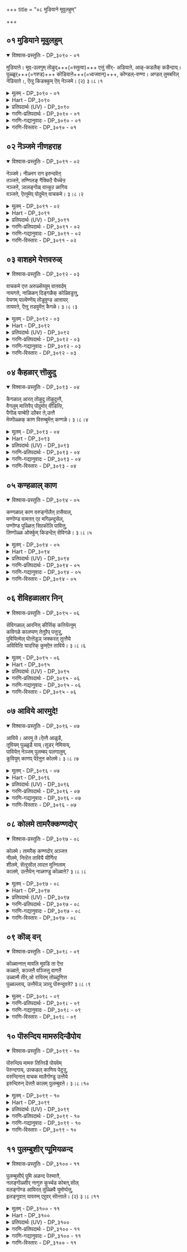 +++
title = "०८ मुडियाने मूवुलहुम्"

+++


## ०१ मुडियाने मूवुलहुम्

<details open><summary>विश्वास-प्रस्तुतिः - DP_३०९० - ०१</summary>

मुडियाऩे। मूव्-उलगुम् तॊऴुद्+++(=स्तुत्वा)+++ एत्तुं सीर्-
अडियाऩे, आऴ्-कडलैक् कडैन्दाय्। पुळ्ळूर्+++(=गरुड)+++
कॊडियाऩे+++(=ध्वजवान्)+++, कॊण्डल्-वण्णा। अण्डत् तुमबरिल्
नॆडियाऩे।, ऎऩ्ऱु किडक्कुम् ऎऩ् नॆञ्जमे। (२) ३।८।१
</details>

<details><summary>मूलम् - DP_३०९० - ०१</summary>

मुडियाऩे। मूवुलगुम् तॊऴुदेत् तुंसीर्  
अडियाऩे, आऴ्गडलैक् कडैन्दाय्। पुळ्ळूर्  
कॊडियाऩे, कॊण्डल्वण् णा।अण्डत् तुमबरिल्  
नॆडियाऩे।, ऎऩ्ऱु किडक्कुमॆऩ् नॆञ्जमे। (२) ३।८।१
</details>

<details><summary>Hart - DP_३०९०</summary>

My heart always praises you saying,  
“All the three worlds worship you who wear a crown:  
and praise the fame of your feet that measured the world:  
You churned the deep milky ocean  
and ride an eagle carrying an eagle banner:  
You, colored like a cloud,  
are the tallest among all the gods in heaven:”
</details>

<details><summary>प्रतिपदार्थः (UV) - DP_३०९०</summary>

**मुडियाऩे!** = मुडियैयुडैयवऩे!; **मूवुलगुम्** = मूवुलगत्तवर्गळुम्; **तॊऴुदु एत्तुम्** = वणङ्गित् तुदिक्कुम्बडि; **सीर् अडियाऩे!** = सिऱप्पुळ्ळ तिरुवडिगळै उडैयवऩे!; **आऴ्गडलै** = आऴमाऩ कडलै; **कडैन्दाय्!** = कडैन्दवऩे!; **पुळ् ऊर्** = करुडऩै वागऩमागवुम्; **कॊडियाऩे!** = कॊडियागवुम् उडैयवऩे!; **कॊण्डल्** = मेगम् पोऩ्ऱ; **वण्णा!** = वडिवुडैयवऩे!; **अण्डत्तु** = परमबदत्तिलुळ्ळ; **उम्बरिल्** = नित्यसूरिगळुक्कु; **नॆडियाऩे!** = पॆरियोऩे!; **ऎऩ्ऱु ऎऩ् नॆञ्जमे** = ऎऩ्ऱु ऎऩ् मऩमाऩदु; **किडक्कुम्** = उऩ्ऩैये वणङ्गुगिऱदु
</details>

<details><summary>गरणि-प्रतिपदार्थः - DP_३०९० - ०१</summary>

मुडियाने = उन्नतवाद किरीटवुळ्ळवने, मू उलहुम् = मूरुलोकगळू, तॊऴुदु एत्तुम् = स्तुतिसि, नमस्करिसुव, शीर् = पवित्रवाद, अडियाने \+ तिरुवडिगळुळ्ळवने, आऴ् कडल् = आळवाद कडलन्नु, कडैन्दाय् = कडॆदवने, पुळ् पुळ् लूर् = गरुडपक्षियन्नु वाहनवागियू, कॊडियाने = ध्वज\(लाञ्छन\)वागियू उळ्ळवने, कॊण्डल् वण्णा = कालमेघद बण्णवुळ्ळवने, अण्डत्तु = ब्रह्माण्डद, उम्बरिन् = देवतॆगळ, नॆडियाने = ऒडॆयने, ऎन्ऱु = ऎन्दु, किडक्कुम् = अनुसन्धिसुत्तिरुवुदु, ऎन् नॆञ्जमे = नन्न मनस्से.
</details>

<details><summary>गरणि-गद्यानुवादः - DP_३०९० - ०१</summary>

उन्नतवाद किरीटवुळ्ळवने, मूरुलोकगळू ऎरगि स्तुतिसुव पवित्रवाद तिरुवडिगळुळ्ळवने, आळवाद कडलन्नु कडॆदवने, गरुडनन्नु वाहनवागियू ध्वजद लाञ्छनवागियू उळ्ळवने, कालमेघद बण्णदवने, ब्रह्माण्डद देवतॆगळिगॆल्ल ऒडॆयने ऎन्दु नन्न मनस्सु \(सदा\) अनुसन्धिसुत्तिरुवुदु. 
</details>

<details><summary>गरणि-विस्तारः - DP_३०९० - ०१</summary>

ई पाशुरदल्लि आळ्वाररु तम्म मनस्सु भगवन्तनन्नु यावयाव बगॆयल्लि चित्रिसिकॊळ्ळुत्तदॆ ऎन्दु हेळिकॊळ्ळुत्तारॆ. 

“मुडियाने” – तानु सृष्टिसिद सकललोकगळिगू, सकलजीव कोटिगळिगू ताने ऒडॆयनागि, रक्षकनागिरुववनु ऎन्दु तोरिसलु मत्तु तनगॆ सरिसाटिये इल्लवॆम्बुदन्नु सूचिसलु भगवन्तनिगॆ अत्यन्त उन्नतवाद किरीटविदॆयन्तॆ. 

“मूवुलहुम् तॊऴुदेत्तुम्शीर् अडियने” – भगवन्तनु त्रिविक्रमनागि अवतरिसिदाग, अवन तिरुवडिगळु ऎल्ला लोकगळन्नू आवरिसिकॊण्डितष्टॆ. अत्यपरूपवाद आ तिरुवडियन्नु ऎल्लरू पूजिसि, अदक्कॆ ऎरगि भक्ति सूचिसिदरु ऎम्बुदर सूचनॆ इल्लिदॆ. 

“आळ् कडल् कडैन्दाय्” – तानु ऎल्लिगॆ ऎष्टुबेग होगबेकॆन्दु बयसिदरॆ, अल्लिगॆ अष्टे बेग करॆदॊय्यबल्ल सामर्थ्य गरुडनदु. भक्तिसेवॆगळिगॆ आकरनागिरुव अवन हिरिमॆयन्नु जगत्तिगॆ तोरिसलु अवनन्नु तन्न वाहनवागियू, तन्न ध्वजद लाञ्छनवागियू भगवन्तनु स्वीकरिसिद्दानॆ. 

“कॊण्डल् वण्णा” – कार्मुगिलन्तॆ अत्याकर्षकवाद मत्तु औदार्यदिन्द तुम्बितुळुकुवनाद्दरिन्द भगवन्तनन्नु हागॆये सम्बोधिसलागिदॆ. श्रीकृष्णावतारदल्लि गोपियरिगॆ कार्मुगिलु कण्णिगॆ बिद्दकूडले, आवरु अदन्नु श्रीकृष्णनॆन्दे भ्रमिसि परवशवागुत्तिद्दरन्तॆ. 

“अण्डत्तुम्बरिल् नॆडियाने” – ब्रह्माण्डदल्लिरुव ऎल्ला देवतॆगळिगू ऒडॆयनु भगवन्त. \(परमपददल्लिरुव नित्यसूरिगळ ऒडॆयने भगवन्त ऎन्दू इदक्कॆ अर्थमाडुत्तानॆ\). 

आळ्वाररु हेळुत्तारॆ- नन्न मनस्सु भगवन्तनन्नु सर्वेश्वरा, मूरुलोकगळु ऎरगि स्तुतिसुव पवित्र तिरुवडिगळुळ्ळवने, पाल्गडलन्नु कडॆदवने, गरुडवाहनने, गरुड ध्वजने, कार्मुगिलबण्णदवने, ऎन्दु ऎडॆबिडदन्तॆ चिन्तिसुत्तिरुत्तदॆ.
</details>

## ०२ नॆञ्जमे नीणहराह

<details open><summary>विश्वास-प्रस्तुतिः - DP_३०९१ - ०२</summary>

नॆञ्जमे। नीळ्नग राग इरुन्दवॆऩ्  
तञ्जऩे, तण्णिलङ् गैक्किऱै यैच्चॆऱ्ऱ  
नञ्जऩे, ञालङ्गॊळ् वाऩ्कुऱ ळागिय  
वञ्जऩे, ऎऩ्ऩुमॆप् पोदुमॆऩ् वाचकमे। ३।८।२
</details>

<details><summary>मूलम् - DP_३०९१ - ०२</summary>

नॆञ्जमे। नीळ्नग राग इरुन्दवॆऩ्  
तञ्जऩे, तण्णिलङ् गैक्किऱै यैच्चॆऱ्ऱ  
नञ्जऩे, ञालङ्गॊळ् वाऩ्कुऱ ळागिय  
वञ्जऩे, ऎऩ्ऩुमॆप् पोदुमॆऩ् वाचकमे। ३।८।२
</details>

<details><summary>Hart - DP_३०९१</summary>

My mouth always praises you, saying,  
“You, the poison that burned cool Lanka,  
the dwarf who cheated Mahābali  
and took the earth from him,  
are my refuge and you stay in my heart:”
</details>

<details><summary>प्रतिपदार्थः (UV) - DP_३०९१</summary>

**ऎऩ् वाचकमे** = ऎऩदु वाक्काऩदु; **नॆञ्जमे** = नॆञ्जैये ऎऩ् इदयत्तैये; **नीळ् नगर् आग** = पॆरिय नगरमाग; **इरुन्द ऎऩ्** = कॊण्डु अदऩुळ् इरुन्दु ऎऩक्कु; **तञ्जऩे!** = अडैक्कलम् तरुम् पॆरुमाऩे!; **इलङ्गैक्कु** = इलङ्गैक्कु अरसऩाऩ; **तण् इऱैयै** = मदियऱ्ऱ रावणऩै; **सॆऱ्ऱ** = अऴिक्क; **नञ्जऩे!** = नञ्जाऩवऩे!; **ञालम्** = मगाबलियिडमिरुन्दु पूमियै; **कॊळ्वाऩ्** = पॆऱ्ऱुक्कॊळ्ळुम् पॊरुट्टु; **कुऱळ् आगिय** = वामऩऩाय् वन्द; **वञ्जऩे!** = वञ्जगऩे!; **ऎप्पोदुम्** = ऎऩ्ऱु ऎप्पोदुम्; **ऎऩ्ऩुम्** = ऎऩ् मऩम् सॊल्लुगिऱदु
</details>

<details><summary>गरणि-प्रतिपदार्थः - DP_३०९१ - ०२</summary>

नॆञ्जमे = मनस्सन्ने, नीळ् नहर् आह = विशालवाद नगरवन्नागि, इरुन्द = माडिकॊण्डिरुव, ऎन् = नन्न, तञ्जने = गॆळॆयने, तण् इलङ्गैक्कु = तम्पाद लङ्कॆगॆ, इऱैयै = राजनन्नु, शॆट्र = कॊन्द \(नाशपडिसिद\), नञ्जने = विषसमानने, ञालम् = नॆलवन्नु, कॊळ् वान् = पडॆयुवुदक्कागि, कुऱळ् आहिय = वामनवटुवाद, वञ्जने = वञ्चकने, ऎन्नुम् = ऎन्नुत्तदॆ, ऎपोदुम् = यावागलू, ऎन् वाशहमे = नन्न नालगॆये \(नन्न मातुगळे\). 
</details>

<details><summary>गरणि-गद्यानुवादः - DP_३०९१ - ०२</summary>

मनस्सन्ने विशालवाद नगरवन्नागि माडिकॊण्डिरुव नन्न स्नेहितने, \(जॊतॆगारने\) तम्पाद लङ्कॆय राजनन्नु नाशपडिसिद विषद समानने, नॆलवन्नु पडॆदुकॊळ्ळुवुदक्कागि वामनवटुवाद वञ्चकने, ऎन्नुत्तदॆ यावागलू नन्न बायिन्द हॊरबीळुव मातुगळु. 
</details>

<details><summary>गरणि-विस्तारः - DP_३०९१ - ०२</summary>

मनस्सन्ने विशालवाद नगरवन्नागि माडिकॊण्डिरुव नन्न स्नेहितने, \(जॊतॆगारने\), तम्पाद लङ्कॆय राजनन्नु नाशपडिसिद विषद समानने, नॆलवन्नु पडॆदुकॊळ्ळुवुदक्कागि वामन वटुवाद वञ्चकने, ऎन्नुत्तदॆ यावागलू नन्न बायिन्द हॊरबीळुव मातुगळु.

तम्म मनस्सु भगवन्तनन्नु सदा चिन्तिसुत्तिरुवन्तॆ अनुग्रहिसि अदक्कॆ तम्म औदार्यवन्नु तोरिसिद्दारॆन्दु आळ्वाररु इदर हिन्दिन पाशुरदल्लि हेळिदरष्टॆ. ईग, अदे बगॆय औदार्यवन्नु तम्म नालगॆगू तोरिसबेकॆन्दु बेडुत्तारॆ.

आळ्वाररु हेळुत्तारॆ- भगवन्त, नीनु नन्न मनस्सन्ने निन्न विशालवाद परमपदवन्नागि माडिकॊण्डु, अल्लिये, नन्न आत्मनिगॆ अत्यन्त समीपवर्तियागि, निकटवर्तियागि, गॆळॆयनागि इरुवुदु निन्न औदार्यवन्नु सूचिसुत्तदॆ. दुष्टनाद लङ्काधिपतियाद रावणासुरनन्नु नाशपडिसुव विषप्रायनादॆ. यारन्नु याव बगॆयल्लि निग्रहिसबेको, अनुग्रहिसबेको अदु निनगॆ गॊत्तिदॆ. बलिचक्रवर्तियिन्द मूरडि नॆलवन्नु बेडलु नीनु वामन वटुवागि अवन बळिगॆ बन्दु, अदन्नु पडॆद कूडले, त्रिविक्रमनागि बॆळॆदु, अवनन्नु वञ्चिसिदॆयष्टॆ. निन्न ई बगॆय विस्मयकरवाद, अद्भुतवाद, रोमाञ्चकवाद प्रसङ्गगळन्नु नन्न नालगॆ ऎडॆबिडदन्तॆ हेळि आनन्दिसुवन्तॆ औदार्यदिन्द अनुग्रहिसु.
</details>

## ०३ वाशहमे येत्तवरुळ्

<details open><summary>विश्वास-प्रस्तुतिः - DP_३०९२ - ०३</summary>

वाचकमे एत्त अरुळ्सॆय्युम् वाऩवर्दम्  
नायगऩे, नाळिळन् दिङ्गळैक् कोळ्विडुत्तु,  
वेयगम् पाल्वॆण्णॆय् तॊडुवुण्ड आऩायर्  
तायवऩे, ऎऩ्ऱु तडवुमॆऩ् कैगळे। ३।८।३
</details>

<details><summary>मूलम् - DP_३०९२ - ०३</summary>

वाचकमे एत्त अरुळ्सॆय्युम् वाऩवर्दम्  
नायगऩे, नाळिळन् दिङ्गळैक् कोळ्विडुत्तु,  
वेयगम् पाल्वॆण्णॆय् तॊडुवुण्ड आऩायर्  
तायवऩे, ऎऩ्ऱु तडवुमॆऩ् कैगळे। ३।८।३
</details>

<details><summary>Hart - DP_३०९२</summary>

My arms want to embrace you,  
who removed the curse of the crescent moon,  
the lord of the gods in the sky praised by the sastras,  
the sweet child of a cowherd who stole butter from the huts of the cowherds:
</details>

<details><summary>प्रतिपदार्थः (UV) - DP_३०९२</summary>

**वाऩवर् तम्** = नित्यसूरिगळिऩ् तलैवऩाऩ उऩ्ऩै; **वाचकमे** = वाक्काल् मात्तिरमे तुदिक्कुम्बडियाग; **अरुळ् सॆय्युम्** = अरुळ् सॆय्गिऩ्ऱ; **नायगऩे!** = पॆरुमाऩे!; **नाळ् इळम् तिङ्गळै** = इळम् सन्दिरऩ् पोल्; **कोळ् विडुत्तु** = पुऩ्ऩगै सॆय्दु; **वेय् अगम्** = मूङ्गिलाल् सॆय्द वीडुगळिल्; **पाल् वॆण्णॆय्** = पाल् वॆण्णॆय्; **तॊडु उण्ड** = कळवु सॆय्दु उण्ड; **आऩ् आयर्** = आयर्गुल कण्णऩे!; **तायवऩे!** = तायैप् पोऩ्ऱवऩे!; **ऎऩ् कैगळे** = ऎऩ् कैगळ् उऩ्ऩै; **ऎऩ्ऱु तडवुम्** = तडविप् पिडिक्कुम्
</details>

<details><summary>गरणि-प्रतिपदार्थः - DP_३०९२ - ०३</summary>

वाशहमे = मातन्ने, एत्तुम् = स्तुतिसुवुदक्कागि, अरुळ् शॆय्युम् = कृपॆदोरुव, वानवर् तम् = देवतॆगळ, नायहने = ऒडॆयने, नाळ् = हॊसदाद, इळ तिङ्गळ = बालचंरन, कोळ् विडुत्तु = सङ्कटवन्नु बिडिसि, वेय् दहम् = बिदिरिन मनॆगळ, पाल् वॆण्णॆय् = हालुबॆण्नॆयन्नु, तॊडु = कपटदिन्द, उण्ड = उण्डन्थ, आन् = गण्डसे\(बालकरे\), आयर् तायहने = गोवळर रक्षकने, ऎन्ऱु= ऎन्दु, तडवुम् = सवरुवुदु, ऎन् कैहळे = नन्न कैगळे.
</details>

<details><summary>गरणि-गद्यानुवादः - DP_३०९२ - ०३</summary>

मातन्नॆ बळसि स्तुतिसुवुदक्कागि कृपॆदोरुव देवतॆगळ ऒडॆयने, ऎळॆय चन्द्रन गोळन्नु बिडिसिदवने, बिदिरिन मनॆगळ हालुबॆण्णॆयन्नु कपटदिन्द उण्ड गण्डने \(बालकने\), गोवळर रक्षकने, ऎन्दु नन्नकैगळु सवरुत्तवॆ \(कट्टुत्तवॆ\). 
</details>

<details><summary>गरणि-विस्तारः - DP_३०९२ - ०३</summary>

हिन्दिन पाशुरदल्लि नालगॆ माडबेकाद कॆलसवन्नुहेळलायितु. इल्लि कैगळु माडुवुदेनु ऎम्बुदन्नु हेळलागुत्तदॆ. 

आळ्वाररु हेळुत्तारॆ- ऎडॆबिडदन्तॆ निन्नन्नु स्तुतिसुवुदे कॆलसवन्नागि माडिकॊण्डिरुव देवतॆगळ ऒडॆयने, चन्द्रनिगॆ तट्टिद क्षयरोगद शापवन्नु निवारिसिद करुणाळुवे, गोकुलदल्लि गॊल्लतियरु कूडिट्टिद्द हालु बॆण्णॆमॊसरुगळन्नु कपटदिन्द उण्डबालकने, देवेन्द्रन कडुकोपद फलवाद बिरुसुमळॆयिन्द इडिय गोवळरन्नू गोवुगळ मन्दॆगळन्नु रक्षिसिदवने, ऎन्दु प्रार्थिसुत्ता नन्न कैगळु आनन्ददिन्द सवरिकॊळ्ळुत्तिरलि.
</details>

## ०४ कैहळार् त्तॊऴुदु

<details open><summary>विश्वास-प्रस्तुतिः - DP_३०९३ - ०४</summary>

कैगळाल् आरत् तॊऴुदु तॊऴुदुऩ्ऩै,  
वैगलुम् मात्तिरैप् पोदुमोर् वीडिऩ्ऱि,  
पैगॊळ् पाम्बेऱि उऱैबर ऩे,उऩ्ऩै  
मॆय्गॊळ्ळक् काण विरुम्बुमॆऩ् कण्गळे। ३।८।४
</details>

<details><summary>मूलम् - DP_३०९३ - ०४</summary>

कैगळाल् आरत् तॊऴुदु तॊऴुदुऩ्ऩै,  
वैगलुम् मात्तिरैप् पोदुमोर् वीडिऩ्ऱि,  
पैगॊळ् पाम्बेऱि उऱैबर ऩे,उऩ्ऩै  
मॆय्गॊळ्ळक् काण विरुम्बुमॆऩ् कण्गळे। ३।८।४
</details>

<details><summary>Hart - DP_३०९३</summary>

My eyes want to see you truly,  
the highest one resting on the snake bed Adisesha  
as I worship and embrace you every day  
and every minute with my arms without leaving you:
</details>

<details><summary>प्रतिपदार्थः (UV) - DP_३०९३</summary>

**पै कॊळ्** = पडङ्गळैयुडैय; **पाम्बु एऱि** = आदिशेषऩ् मीदु एऱि; **उऱै परऩे!** = कण्वळरुबवऩे!; **कैगळाल् आर** = कैगळाल् पलगालम्; **तॊऴुदु तॊऴुदु** = तॊऴुदु तॊऴुदु; **वैगलुम्** = कालमुळ्ळ वरै; **मात्तिरैप् पोदुम्** = ओर् क्षणगालमुम्; **वीडु इऩ्ऱि** = इडैविडामल्; **काण विरुम्बुम्** = काण विरुम्बुगिऩ्ऱऩ; **ऎऩ् कण्गळे** = ऎऩ् कण्गळुम्; **मॆय् कॊळ्ळ** = मॆय्प् पॊरुळाऩ उऩ्ऩै; **उऩ्ऩै** = ऎप्पॊऴुदुम् काण विरुम्बुगिऩ्ऱऩ
</details>

<details><summary>गरणि-प्रतिपदार्थः - DP_३०९३ - ०४</summary>

कैहळ् = कैगळिन्द, आर् = परिपूर्णवागि, तॊऴुदु, तॊऴुदु, उन्नै= निन्नन्नु, नमस्करिसि, नमस्करिसि, वैहलुम् = अनुदिनवू, मात्तिरै पॊऴुदुम् = क्षणकालवू, ओर् वीडु इन्ऱि= ऒन्दु स्वल्पवू बिडदन्तॆ, पैकॊळ् = हॆडॆयन्नुळ्ळ, पाम्बु = हावन्नु, एऱि = हत्ति, उऱैयाने निद्रिसुववने, उन्नै = निन्नन्नु, मैय् कॊळ्ळ = सत्यवागि, \(नीनु इरुवन्तॆये निन्न स्वस्वरूपदल्लि\), काण = नोडबेकॆन्दु, विरुम्बुम्= आशिसुत्तवॆ, ऎन् कण् कळे = नन्न कण्णुगळे. 
</details>

<details><summary>गरणि-गद्यानुवादः - DP_३०९३ - ०४</summary>

हॆडॆयन्नुळ्ळ हावन्नेरि निद्रिसुववने, निन्नन्नु अनुदिनवू ऒन्दु क्षणकालवन्नू बिडदन्तॆ कैगळिन्द परिपूर्णवागि नमस्करिसि, नमस्करिसि, निन्नन्नु निन्न निजस्वरूपदल्लिये नोडबेकॆन्दु नन्न कण्णुगळु आशिसुत्तवॆ.
</details>

<details><summary>गरणि-विस्तारः - DP_३०९३ - ०४</summary>

आळ्वाररु हेळुत्तारॆ- पाल्गडलल्लि अनन्तशयननागि पवडिसि योग निद्दॆयल्लिरुव सर्वेश्वरने, नन्न कैगळु तम्म कॆलसवन्नु तप्पदॆ नडॆसुत्तिवॆ. अवु अनुदिनवू ऒन्दु क्षणकालवन्नू व्यर्थगॊळिसदन्तॆ, निन्नन्नु नमस्करिसुत्तले इवॆ. आदरॆ, निन्न आ निजस्वरूपवन्नु नीनेनगॆ कृपॆमाडि तोरि, नन्न कण्णुगळिगॆ हब्बवन्नु माडबेकॆम्ब अवुगळ आशॆयन्नु पूर्णगॊळिसु.
</details>

## ०५ कण्हळाल् काण

<details open><summary>विश्वास-प्रस्तुतिः - DP_३०९४ - ०५</summary>

कण्गळाल् काण वरुङ्गॊलैऩ् ऱासैयाल्,  
मण्गॊण्ड वामऩऩ् एऱ मगिऴ्न्दुसॆल्,  
पण्गॊण्ड पुळ्ळिऩ् सिऱकॊलि पावित्तु,  
तिण्गॊळ्ळ ओर्क्कुम् किडन्दॆऩ् सॆविगळे। ३।८।५
</details>

<details><summary>मूलम् - DP_३०९४ - ०५</summary>

कण्गळाल् काण वरुङ्गॊलैऩ् ऱासैयाल्,  
मण्गॊण्ड वामऩऩ् एऱ मगिऴ्न्दुसॆल्,  
पण्गॊण्ड पुळ्ळिऩ् सिऱकॊलि पावित्तु,  
तिण्गॊळ्ळ ओर्क्कुम् किडन्दॆऩ् सॆविगळे। ३।८।५
</details>

<details><summary>Hart - DP_३०९४</summary>

My eyes want to see him as he was  
when he went as a dwarf to Mahābali to take over the earth  
riding on the eagle Garuda:  
My ears want to hear the noise of the wings  
of Garuḍa that sound like the singing of the Sama Veda:
</details>

<details><summary>प्रतिपदार्थः (UV) - DP_३०९४</summary>

**कण्गळाल् काण** = कण्गळाल् काणुम्बडि; **वरुङ्गॊल्!** = वरुवऩो; **ऎऩ्ऱु आसैयाल्** = ऎऩ्ऱु आसैयाल्; **मण्गॊण्ड** = पूमियै याचित्तुप् पॆऱ्ऱ; **वामऩऩ् एऱ** = वामऩऩ् विरुम्बियवर्क्कु मुगम् काट्ट; **मगिऴ्न्दु सॆल्** = अदऩाल् मगिऴ्न्दु सॆल्ल; **पुळ्ळिऩ्** = करुडऩिऩ्; **पण् कॊण्ड** = सामवेद स्वरत्तैयुडैय; **सिऱगु ऒलि** = सिऱगु ऒलियै; **पावित्तु** = निऩैत्तु; **ऎऩ् सॆविगळे** = ऎऩ् सॆविगळ्; **तिण् कॊळ्ळ** = परवसमाय्क् किडन्दु; **ओर्क्कुम् किडन्दु** = उऱुदियाग केट्क विरुम्बुगिऩ्ऱऩ
</details>

<details><summary>गरणि-प्रतिपदार्थः - DP_३०९४ - ०५</summary>

कण् हळाल् = कण्णुगळिन्द, काण = नोडलु, वरुम् कॊळ् = बरुवनल्लवे, ऎन्ऱु = आशैयाल् = आशॆयिन्द, मण् कॊण्ड = भूमियन्नु पडॆदुकॊण्ड, वामनन् = वामन मूर्तियु, एऱ = तन्नन्नेरलु, महिऴ्न्दु = आनन्दिसि, शॆल् = \(हारि\) नडॆयुत्तिरलु \(हारिहोगुत्तिरलु\), पण् कॊण्ड = गानवन्नु माडुव, पुळ्ळिन् = गरुडपक्षिय, शिऱकु ऒलि = रॆक्कॆय ध्वनियन्नु, पावित्तु = नॆनॆयुत्त \(स्मरिसिकॊळ्ळुत्ता\), तिण् कॊळ्ळ = समाधानपडलु \(शान्तियन्नु पडॆयलु\), ओर् क्कुम्= प्रयत्निसुत्तवॆ, किडन्दु = परवशवागिद्दुकॊण्डु, ऎन् शॆविहळे = नन्न किविगळे. 
</details>

<details><summary>गरणि-गद्यानुवादः - DP_३०९४ - ०५</summary>

कण्णुगळिन्द काणलु \(प्रत्यक्षवागि\) बरुवनल्लवे ऎम्ब आशॆयिन्द, भूमियन्नु पडॆदुकॊण्ड वामनमूर्तियु तन्न मेलॆ एरलु, आनन्दिसि, हारिहोगुव गरुडपक्षिय रॆक्कॆगळिन्द हॊम्मुव गानद ध्वनियन्नु \(नादवन्नु\) स्मरिसिकॊळ्ळुत्ता, नन्न किविगळु परवशगॊण्डु शान्तियन्नु पडॆयलु \(समाधानपडॆयलु\) यत्निसुत्तवॆ. 
</details>

<details><summary>गरणि-विस्तारः - DP_३०९४ - ०५</summary>

इल्लि किविगळु भगवन्नाम सङ्कीर्तनॆयन्नु आलिसुत्ता आनन्दिसुत्ता कालकळॆयबेकॆन्दु हेळलागुत्तिदॆ. 

आळ्वाररु हेळुत्तारॆ- भगवन्तनन्नु अवन निजस्वरूपदल्लिये नोडि नलियबेकॆन्दु आशॆगॊळ्ळुत्तवॆयष्टॆ. स्वामियु भूमियमेलॆ अवतरिसि बन्दद्दु हलवारु बारि. अवुगळल्लॊन्दु अवनु बलिचक्रवर्तिय बळिगॆ मूरडिनॆलवन्नु बेडुवुदक्कागि बन्दद्दु, आग अवनु अप्रतिम सुन्दरनाद वामन वटुवाद. गरुडवाहननागि बलिचक्रवर्तिय यागशालॆगॆ धाविसि बन्द. तन्न स्वामियन्नु हॊत्तु बेगलॆ अल्लिगॆ तरुव गरुडनिगू परमानन्दवायितु. अवन वेगद रॆक्कॆगळिन्द सामवेदद मञ्जुळ गानवु हॊरहॊम्मुत्तित्तु. आ दिव्यगानवन्नु नन्न किविगळु स्मरिसुत्ता, केळुत्ता, आ एकाग्रतॆयल्ले लीनगॊण्डु परवशवागलु यत्निसुत्तवॆ.
</details>

## ०६ शॆविहळालार निन्

<details open><summary>विश्वास-प्रस्तुतिः - DP_३०९५ - ०६</summary>

सॆविगळाल् आरनिऩ् कीर्त्तिक् कऩियॆऩ्ऩुम्  
कविगळे कालप्पण् तेऩुऱैप् पत्तुऱ्ऱु,  
पुवियिऩ्मेल् पॊऩ्ऩॆडुञ् जक्करत् तुऩ्ऩैये  
अविविऩ्ऱि यादरिक् कुम्ऎऩ ताविये। ३।८।६
</details>

<details><summary>मूलम् - DP_३०९५ - ०६</summary>

सॆविगळाल् आरनिऩ् कीर्त्तिक् कऩियॆऩ्ऩुम्  
कविगळे कालप्पण् तेऩुऱैप् पत्तुऱ्ऱु,  
पुवियिऩ्मेल् पॊऩ्ऩॆडुञ् जक्करत् तुऩ्ऩैये  
अविविऩ्ऱि यादरिक् कुम्ऎऩ ताविये। ३।८।६
</details>

<details><summary>Hart - DP_३०९५</summary>

O lord, with a golden discus who stay in this world,  
I want to recite the poems that are sweet as fruit and honey  
which I composed to praise your fame as my heart praises you: Give me your grace:
</details>

<details><summary>प्रतिपदार्थः (UV) - DP_३०९५</summary>

**पुवियिऩ् मेल्** = उलगत्तिल्; **पॊऩ् नॆडुम्** = पॊऩ् पोऩ्ऱ अऴगिय; **सक्करत्तु** = सक्करत्तैयुडैय; **उऩ्ऩैये** = उऩ्ऩैये; **अविवु इऩ्ऱि** = इडैविडामल्; **ऎऩदु आविये** = ऎऩ् पिराणऩाऩदु; **निऩ् कीर्त्ति** = उऩ्ऩुडैय कीर्त्तियागिय; **कऩि ऎऩ्ऩुम्** = पऴम् ऎऩ्ऩुम्; **कविगळे** = कविदैगळैये; **काल** = कालत्तिऱ्कु एऱ्ऱ; **पण् तेऩ्** = पण्गळागिऱ तेऩिल्; **उऱैप्पत् तुऱ्ऱु** = उऱैप्पक् कलन्दु; **सॆविगळाल् आर** = निऱैय केट्टु अऩुबविक्क; **आदरिक्कुम्** = विरुम्बुगिऩ्ऱदु
</details>

<details><summary>गरणि-प्रतिपदार्थः - DP_३०९५ - ०६</summary>

शॆविहळ् = किविगळु, आर = पूर्तियागि \(तृप्तिपडुवन्तॆ\), निन् = निन्न, कीर् त्ति कनि ऎन्नुम् = कीर्तिय हण्णु ऎम्ब \(कीर्तिमाधुर्यवॆम्ब\), कविहळे = कवितॆगळे, कालम् = कालक्कॆ, पण् = ऒदगिबरुव \(तक्कन्तॆ\), तेन् = जेनिन, उऱैप्प = तुम्ब स्रविसुत्तिरलु, तुट्रु = \(अवॆल्लवू\) कूडिकॊण्डु, पुवियिन् मेल्= भूमिय मेलॆ, पॊन् = सुन्दरवाद, नॆडु = दॊड्ड, चक्करत्तु = चक्रद, उन्नैये = निन्नन्ने, अऴवु इन्ऱि = ऎडॆबिडान्तॆ, आदरिक्कुम् = आशिसुवुदु \(आदरदिन्द निरीक्षिसुवुदु\), ऎन् दु आविये = नन्न प्राणवे. 
</details>

<details><summary>गरणि-गद्यानुवादः - DP_३०९५ - ०६</summary>

किविगळु तृप्तिपडुवन्तॆ निन्न कीर्तिय माधुर्यवॆम्ब कवितॆगळे कालक्कॆ तक्कहागॆ मधुवन्नु तुम्ब स्रविसुत्तिरलु, अवु ऒट्टुगूडि, भूमियमेलॆ सुन्दरवाद दॊड्ड चक्रवन्नुधरिसिरुव निन्नन्ने ऎडॆबिडदन्तॆ नन्न प्राणगळु आदरदिन्द निरीक्षिसुत्तवॆ. 
</details>

<details><summary>गरणि-विस्तारः - DP_३०९५ - ०६</summary>

आळ्वाररु हेळुत्तारॆ- भक्तिपरवशरागि भगवद्भक्तरु तम्म हृदयदिन्द मनसार हॊम्मिसुव विषयवॆल्लवू भगवन्तन कल्याण गुणकीर्तनॆये, कवितॆय रूपदल्लि इवु हॊरबीळुत्तवॆयष्टॆ. किविगळु अदन्नु दिव्यगानवागि एकाग्रतॆयिन्द केळि आनन्दिसुत्तवॆ. भक्तन बेरॆबेरॆ समयगळ बेरॆबेरॆ भावगळिगॆ तक्कन्तॆ, अवनिगॆ दिव्यानन्दवन्नुण्टुमाडुवुदक्कागि, आ भगवत्कीर्तियॆम्ब मधुवु आ कवितॆगळिन्द हरिदु बरुत्तिरुवुदु. ऎल्लवू चक्रायुधधारियाद सर्वेश्वरन गुणगानवॆम्बुदन्नु अरितुकॊण्डु, अवुगळन्नॆल्ला नन्न प्राणगळु आस्वादिसि, आनन्दिसुत्तवॆ.

किविगळु केळिसिकॊळ्ळुव मधुरवाद भगवद्गुणानुभाववन्नु नन्नप्राणगळु आदरदिन्द आस्वादिसि आनन्दिसुत्तवॆ- ऎन्दन्तॆ.
</details>

## ०७ आविये आरमुदे\!

<details open><summary>विश्वास-प्रस्तुतिः - DP_३०९६ - ०७</summary>

आविये। आरमु ते।ऎऩ्ऩै आळुडै,  
तूवियम् पुळ्ळुडै याय्।सुडर् नेमियाय्,  
पावियेऩ् नॆञ्जम् पुलम्बप् पलगालुम्,  
कूवियुम् काणप् पॆऱेऩुऩ कोलमे। ३।८।७
</details>

<details><summary>मूलम् - DP_३०९६ - ०७</summary>

आविये। आरमु ते।ऎऩ्ऩै आळुडै,  
तूवियम् पुळ्ळुडै याय्।सुडर् नेमियाय्,  
पावियेऩ् नॆञ्जम् पुलम्बप् पलगालुम्,  
कूवियुम् काणप् पॆऱेऩुऩ कोलमे। ३।८।७
</details>

<details><summary>Hart - DP_३०९६</summary>

You, sweet nectar, are my soul,  
my ruler riding on the eagle Garuda  
carrying a shining discus: I am a sinner:  
Even though I have called for you a long time,  
saying that I want see you, suffering in my heart,  
I cannot see your form:
</details>

<details><summary>प्रतिपदार्थः (UV) - DP_३०९६</summary>

**आविये! आरमुदे!** = आविये! आरमुदे!; **ऎऩ्ऩै आळुडै** = ऎऩ्ऩै अडिमै कॊण्ड; **अम् तूवि पुळ्** = अऴगिय सिऱगुगळैयुडैय करुडऩै; **उडैयाय्!** = वागऩमाग उडैयवऩे!; **सुडर् नेमियाय्!** = ऒळिमिक्क सक्करत्तैयुडैयवऩे!; **उऩ कोलमे** = उऩ् वडिवऴगै; **पावियेऩ्** = पावियाऩ नाऩ्; **नॆञ्जम् पुलम्ब** = नॆञ्जम् तुडिक्क; **पलगालुम्** = पलगालम्; **कूवियुम्** = कूप्पिट्टुम्; **काण पॆऱेऩ्** = कण्डु अनुबविक्कप्पॆऱ्ऱिलेऩ्
</details>

<details><summary>गरणि-प्रतिपदार्थः - DP_३०९६ - ०७</summary>

आविये = नन्न प्राणवे, आर् अमुदे = अपरूपवाद अमृतस्वरूपिये, ऎन्नै = नन्न, आळ् उडै = कैङ्कर्यवन्नुळ्ळवने \(नन्नन्नु किङ्करनन्नागि उळ्ळवने\), तूवि = रॆक्कॆपुक्कगळन्नु, अम् = सुन्दरवाद, पुळुडैयाय् = पक्षियन्नु \(वाहनवागि\) उळ्ळवने, शुडर् = तेजःपूर्णवाद, नेमियाय् = चक्रायुधवुळ्ळवने, पावियेन् = पापियाद नानु, नॆञ्जम् = \(नन्न\) मनस्सु, पुलम्ब, पलकालम् = ऎष्टो कालहलुबिदरू, कूवियुम् = कूगि करॆदरू, काणप्पॆऱेन् = काणलु पडॆयलिल्ल, उनकोलमे = निन्न सुन्दर रूपवन्ने.
</details>

<details><summary>गरणि-गद्यानुवादः - DP_३०९६ - ०७</summary>

नन्न प्राणवे, अपरूपवाद अमृतस्वरूपिये, नन्नन्नु किङ्करनन्नागि उळ्ळवने, सुन्दरवाद रॆक्कॆपुक्कगळ गरुडपक्षियन्नु वाहनवागि उळ्ळवने, तेजोमयवाद चक्रायुधवन्नुळ्ळवने ऎन्दु पापियाद नन्न मनस्सु ऎष्टो कालदिन्द कूगुत्त हलुबुत्त इद्दरू, निन्न सुन्दररूपवन्नु काणलु पडॆयलिल्लवल्ल. 
</details>

<details><summary>गरणि-विस्तारः - DP_३०९६ - ०७</summary>

आळ्वाररु हेळुत्तारॆ- सर्वेश्वरा, नन्न मनस्सु हेळुत्तदॆ. “नीने नन्न प्राण. नन्न अपरूपवाद अमृतवे. गरुडवाहन नीनु. नन्नन्नु निन्न दासनन्नागि माडिकॊण्डु कृपॆमाडिद्दी. हॊळॆयुव चक्रायुधवन्नु हिडिदिरुवॆ. निन्न दिव्यसुन्दररूपवन्नु ननगॆ तोरु” – ऎन्दु बगॆबगॆयागि ऎडॆबिडदन्तॆ निन्नन्नु बेडिदरू, हम्बलिसि हलुबिदरू, अङ्गलाचिदरू, निन्न सुन्दरवाद निजस्वरूपवन्नु नानु नोडलिल्लवल्ल ऎन्दु परितपिसुत्तदॆ.
</details>

## ०८ कोलमे तामरैक्कण्णदोर्

<details open><summary>विश्वास-प्रस्तुतिः - DP_३०९७ - ०८</summary>

कोलमे। तामरैक् कण्णदोर् अञ्जऩ  
नीलमे, निऩ्ऱॆऩ तावियै यीर्गिऩ्ऱ  
शीलमे, सॆऩ्ऱुसॊल् लादऩ मुऩ्निलाम्  
कालमे, उऩ्ऩैयॆन् नाळ्गण्डु कॊळ्वऩे? ३।८।८
</details>

<details><summary>मूलम् - DP_३०९७ - ०८</summary>

कोलमे। तामरैक् कण्णदोर् अञ्जऩ  
नीलमे, निऩ्ऱॆऩ तावियै यीर्गिऩ्ऱ  
शीलमे, सॆऩ्ऱुसॊल् लादऩ मुऩ्निलाम्  
कालमे, उऩ्ऩैयॆन् नाळ्गण्डु कॊळ्वऩे? ३।८।८
</details>

<details><summary>Hart - DP_३०९७</summary>

O lovely lord who are the past, present and future,  
when will the day come that I see you,  
the lotus-eyed lord with a beautiful body dark as kohl  
whose beautiful nature attracts my soul?
</details>

<details><summary>प्रतिपदार्थः (UV) - DP_३०९७</summary>

**कोलमे!** = अऴगे वडिवाऩवऩे!; **तामरै** = तामरै पोऩ्ऱ; **कण्णदु** = कण्गळैयुडैय; **ओर् अञ्जऩ** = ऒप्पऱ्ऱ अञ्जऩ निऱम् पोऩ्ऱ; **नीलमे!** = नील निऱ वडिवुडैयवऩे!; **निऩ्ऱु** = निलैत्तु निऩ्ऱु; **ऎऩदु आवियै** = ऎऩ् आत्मावै; **ईर्गिऩ्ऱ** = ईडुबडुत्तुगिऩ्ऱ; **शीलमे!** = शीलगुणमे वडिवॆडुत्तिरुप्पवऩे!; **सॆऩ्ऱु** = इऱन्दगालम्; **सॆल्लादऩ** = ऎदिर्गालम्; **मुऩ् निलाम्** = निगऴ्गालम् ऎऩ्ऩुम्; **कालमे!** = मुक्कालङ्गळुक्कुम् नियामकऩे!; **उऩ्ऩै** = उऩ्ऩैक् काण ऎऩक्कु; **ऎऩ् नाळ्** = ऒरु कालम् किडैक्कादो? ऎऩ्ऱु; **कण्डु कॊळ्वऩे?** = उऩ्ऩैक् कण्डु अनुबविप्पेऩ्?
</details>

<details><summary>गरणि-प्रतिपदार्थः - DP_३०९७ - ०८</summary>

कोलमे = सौन्दर्यवे, तामरै कण् अदु = आ तावरॆयन्तॆ कण्णुगळु, ओर् = अपरूपवाद, \(साटियिल्लद\) अञ्जनम् नीलमे = अञ्जनद \(काडिगॆय\) बॆट्टद हागॆ नीलवर्णवुळ्ळद्दे, निन्ऱु = नन्नल्लिये इद्दुकॊण्डु ऎनदु आवियै = नन्न प्राणवन्नु \(नन्न आत्मवन्नु\), ईर् किन्ऱ = नॆम्मदिगॊळिसुव, शीलमे = शीलस्वभावने, शॆन्ऱु = शॆल्लादन, मु निलाम् = कळॆद, कळॆयदॆ इरुव \(ईग नडॆयुत्तिरुव\), मुन्दॆ बरुव, कालमे = कालस्वरूपवे, उन्नै = निन्नन्नु, ऎन्नाळ् = याव कालक्कॆ \(यावाग\), कण्डकॊळ्वने = कण्डुकॊळ्ळुवॆनो. 
</details>

<details><summary>गरणि-गद्यानुवादः - DP_३०९७ - ०८</summary>

सौन्दर्यवे, आ तावरॆय कण्णुगळु ऒन्दु अपरूपवाद साटियिल्लद काडिगॆय बॆट्टद हागॆ नीलबण्णवुळ्ळद्दे, नन्नल्लिये इद्दुकॊण्डु नन्नप्राणवन्नु \(आत्मवन्नु\) नॆम्मदिगॊळिसुव शीलगुणवे, कळॆद, ईग नडॆयुव, मत्तु मुन्दॆ बरुव कालस्वरूपवे, निन्नन्नु ऎन्दिगॆ \(याव कालक्कॆ\) नानु कण्डुकॊळ्ळुवॆनो\! 
</details>

<details><summary>गरणि-विस्तारः - DP_३०९७ - ०८</summary>

आळ्वाररु हेळुत्तारॆ- स्वामी, सकलसौन्दर्यवू रूपवॆत्तन्तॆ इरुववनु नीनु \(साटियिल्लद दिव्यसुन्दरनु\). निन्न कण्णुगळे साकु. तावरॆ ऎसळिनन्तॆ विशालवागि, काडिगॆय बॆट्टद हागॆ, नीलिय बण्णद बॆट्टद हागॆ इवॆ. नन्न अन्तरङ्गदल्लिये इद्दुकॊण्डु, नन्न आत्मनिगॆ आसरॆकॊडुत्ता \(नॆम्मदि तरुत्ता\) इरुव शीलगुणवुळ्ळवनु नीनु. हिन्दॆ नडॆदुहोद, ईग नडॆयुत्तिरुव, मुन्दॆ नडॆयुव ऎल्ला कालवू \(स्वरूपियू\) नीने. निन्नन्नु नोडबेकॆन्दु अङ्गलाचुत्तिरुव नानु अदॆन्दिगॆ नोडुवॆनो ऎन्दु ननगॆ परितापवुण्टागुत्तदॆ.
</details>

## ०९ कॊळ् वन्

<details open><summary>विश्वास-प्रस्तुतिः - DP_३०९८ - ०९</summary>

कॊळ्वऩ्नाऩ् मावलि मूवडि ता ऎऩ्ऱ  
कळ्वऩे, कञ्जऩै वञ्जित्तु वाणऩै  
उळ्वऩ्मै तीर,ओ रायिरम् तोळ्दुणित्त  
पुळ्वल्लाय्, उऩ्ऩैयॆञ् ञाऩ्ऱु पॊरुन्दुवऩे? ३।८।९
</details>

<details><summary>मूलम् - DP_३०९८ - ०९</summary>

कॊळ्वऩ्नाऩ् मावलि मूवडि ता ऎऩ्ऱ  
कळ्वऩे, कञ्जऩै वञ्जित्तु वाणऩै  
उळ्वऩ्मै तीर,ओ रायिरम् तोळ्दुणित्त  
पुळ्वल्लाय्, उऩ्ऩैयॆञ् ञाऩ्ऱु पॊरुन्दुवऩे? ३।८।९
</details>

<details><summary>गरणि-प्रतिपदार्थः - DP_३०९८ - ०९</summary>

कॊळ्वन्नान् = पडॆयतक्कवनुनानु, मावलि = महाबलिये, मू अडि = मूरु हॆज्जॆगळ नॆलवन्नु, ता = कॊडु, ऎन्ऱ = ऎन्दु हेळिद \(दर्पदिन्द केळिद\), कळ्वने = मायाविये, कञ्जनै= कंसनन्नु, वञ्जित्तु = वञ्चिसि, वाणनै = बाणासुरन, उळ् वन्मै तीर = अवनल्लि अडगिद्द सामर्थ्यवॆल्ल \(दुरहङ्कारवॆल्लवू\) तीरुवन्तॆ, ओर् आयिरम् तोळ् = ऒन्दु साविर तोळुगळन्नु, तुणित्त = तुण्डरिसिद, पुळ् वल्लाय् = गरुडवाहनने, उन्नै = निन्नन्नु, ऎञ्ञान्ऱु = ऎन्दिगॆ, पॊरुन्दुवने = हॊन्दिकॊळ्ळुवॆनो \(सेरिकॊळ्ळुवॆनो\).
</details>

<details><summary>गरणि-गद्यानुवादः - DP_३०९८ - ०९</summary>

’पडॆयतक्कवनु नानु, महाबलिये, मूरु हॆज्जॆगळ नॆलवन्नु कॊडु’ ऎन्दु \(दर्पदिन्द\) केळिद मायाविये, कंसनन्नु वञ्चिसिदवने, बाणासुरनल्लि अडगिद्द तनगॆ समानराद समर्थरे इल्ल ऎम्ब दुरहङ्कारवॆल्लवू तीरुवन्तॆ अवन ऒन्दु साविरतोळुगळन्नु तुण्डरिसिद गरुडवाहनने, निन्नन्नु नानु ऎन्दिगॆ सेरिकॊळ्ळुवॆनु? 
</details>

<details><summary>गरणि-विस्तारः - DP_३०९८ - ०९</summary>

“कॊळ्वन् नान् मावलि मूवडिता ऎन्ऱ कळ्वने” – भगवन्तनु महाबलियल्लि तोरिसिद मायावितन इदु. यारु एनन्नु केळिदरू कॊडबल्लॆनॆम्ब ’दानाग्रगण्यनाद’ बलिचक्रवर्तियु तन्न यागगळ मूलकवागिये मूरुलोकगळ ऒडॆतनवन्नु साधिसुववनागिद्द. ई शङ्कॆयन्नु निवारिसलु देवतॆगळिगागि भगवन्तनु वामन वटुवागि अवतरिसिदनु. बलिचक्रवर्तिय यागशालॆगॆ बन्दनु. तनगॆ मूरुहॆज्जॆगळष्टु नॆलवन्नु दानमाडॆन्दु चक्रवर्तियन्नु याचिसिदनु. अदन्नु अवनिन्द पडॆदुकॊण्ड कूडले त्रिविक्रमनागि स्वामियु बॆळॆदनु. तन्नऎरडे हॆज्जॆगळन्नु प्रसरिसि, ऎल्ला लोकगळन्नू अळॆदुकॊण्डुबिट्टनु. मूरनॆय हॆज्जॆयन्निडलु बलियु तन्न तलॆयन्नु तोरिसलु, भगवन्तनु, हागॆये माडि, अवनन्नु परिपूर्णवागि अनुग्रहिसिदनु. भगवन्तन मायावितन वामननागि बन्दु त्रिविक्रमनागि बॆळॆदु तन्न मनोगतवन्नु नडॆसिकॊण्डद्दु. 

“कञ्जनै वञ्जित्तु” – कंसासुरनु तन्न तङ्गियाद देवकियन्नु वसुदेवनिगॆ कॊट्टु अद्दूरियागि मदुवॆमाडि मॆरवणिगॆ नडॆसिदनु. आग केळिद अशरीरवाणि, अवनन्नु देवकिय ऎण्टनॆय गर्भद शिशुकॊल्लुवुदॆम्बुदक्कॆ कॆरळिदनु. तङ्गि मत्तु भावनन्नु सॆरॆयल्लिट्टनु. अवरिगाद ऎल्ला मक्कळन्नू ऒन्दॊन्दागि कॊन्दनु. ऎण्टनॆय गर्भवू बन्तु. हॆरिगॆयू आयितु. ऎष्टॆ ऎच्चरिकॆ वहिसिद्दरू अवनन्नु वञ्चिसि, भगवन्तने श्रीकृष्णनागि जनिसि, अल्लिरदॆ, नन्दगोकुलदल्लि बॆळॆयतॊडगिदनु. हेगो संशयगॊण्डु, ऎल्ला शिशुगळन्नु कॊल्ललु नाना उपायगळन्नु कंसनु नडॆसिदनु. यावुदू फलिसलिल्ल. कडॆगॆ धनुर्यागद नॆपदल्लि अल्लिश्रीकृष्णनन्नु कॊल्लबेकॆन्दु नडॆसिद प्रयत्नगळॆल्लवू विफलगॊण्डवु. परिणामवागि कंसने श्रीकृष्णनिन्द सत्तनु. 

“वाणनै उळ् वन्मैतीर ओरायिरम् तोळ् तुणित्तु” – बाणासुरनु तन्नऒन्दु साविरतोळुगळिन्द शिवताण्डवक्कॆ तक्क हागॆ मृन्दरगादिवाद्यगळन्नु नुडिसि, शिवनन्नु मॆच्चिसि, अवनिन्द अनेक वरगळन्नु पडॆदुकॊण्डनु. तन्न नगरवन्नु तन्नन्नू ऎल्ला बगॆयल्लू रक्षिसबेकॆम्बुदू ऒन्दु वरवागित्तु. अदरन्तॆ, शिवनु तन्न भूतगणगळॊडनॆ अवनिगॆ कावलुगारनादनु. तन्न ई सामर्थ्यक्कॆ ताने उब्बि होद बाणसुर. हीगिरुवल्लि, अवन मगळाद उषॆ ऎम्बवळु तन्न कनसिनल्लि श्रीकृष्णन मॊम्मगनाद अनिरुद्धनन्नु कण्डु मोहिसिदळु. मत्तु तन्न गॆळतिय सहायदिन्द अवनन्नु तन्न अन्तःपुरक्कॆ करॆसिकॊण्डळु. दम्पतिगळागि अवरु कॆलकालसुखवागिद्दरु. विषय हेगो बाणनिगॆ तिळियितु. कोपगॊण्डु अवनु अनिरुद्धनन्नु सॆरॆयल्लिट्टनु. श्रीकृष्णनिगॆ इदु तिळियितु. अवनु तन्न सैन्यदॊडनॆ बाणन नगरवन्नु मुत्तिदनु. शिवन सैन्य अवन मुन्दॆ निल्लदॆ होद्दरिन्द बाणने श्रीकृष्णनन्नु ऎदुरिसबेकायितु. श्रीकृष्णनु अवन तोळुगळन्नु तुण्डरिसुत्ता बन्दनु. कडॆगॆ शिवन भक्तनॆन्दु करुणिसि अवन नाल्कु तोळुगळन्नुळिसिदनु. कृतज्ञतॆयिन्द बाणनु तन्न मगळन्नु अनिरुद्धनिगॆ मदुवॆ माडिकॊट्टु, ऎल्लरन्नू सन्तोषदिन्द हिन्तिरुगिसिदनु. 

आळ्वाररु हेळुत्तारॆ- दानाग्रणियॆन्दु बीगुत्तिद्द बलिचक्रवर्तियन्नु वामननागि परीक्षिसि, त्रिविक्रमनागि तनगॆ कॊट्ट मूरडि नॆलवन्नु पडॆयुव निमित्तदिन्द बलियन्नु अनुग्रहिसिदवने, वञ्चकनाद कंसनन्नु वञ्चनॆयिन्दले सदॆबडिदवने, तनगॆ सरिसाटि समर्थरिल्लवॆम्ब दुरहङ्कारदिन्द बीगुत्तिद्द बाणसुरन साविर तोळुगळन्नु तुण्डरिसिद समर्थने, गरुडवाहनने, निन्नन्नु नानु ऎन्दिगॆ सेरुवॆनो?
</details>

## १० पॊरुन्दिय मामरुदिन्डैपोय

<details open><summary>विश्वास-प्रस्तुतिः - DP_३०९९ - १०</summary>

पॊरुन्दिय मामरु तिऩ्ऩिडै पोयवॆम्  
पॆरुन्दगाय्, उऩ्कऴल् काणिय पेदुऱ्ऱु,  
वरुन्दिनाऩ् वाचक मालैगॊण्डु उऩ्ऩैये  
इरुन्दिरुन् दॆत्तऩै कालम् पुलम्बुवऩे। ३।८।१०
</details>

<details><summary>मूलम् - DP_३०९९ - १०</summary>

पॊरुन्दिय मामरु तिऩ्ऩिडै पोयवॆम्  
पॆरुन्दगाय्, उऩ्कऴल् काणिय पेदुऱ्ऱु,  
वरुन्दिनाऩ् वाचक मालैगॊण्डु उऩ्ऩैये  
इरुन्दिरुन् दॆत्तऩै कालम् पुलम्बुवऩे। ३।८।१०
</details>

<details><summary>Hart - DP_३०९९</summary>

O generous one,  
when two Asurans came as large marudam trees,  
you went between them and destroyed them:  
How long can I sing and praise you,  
prattling on with my garlands of words  
and staying forever in this world,  
longing to see your ankleted feet?
</details>

<details><summary>प्रतिपदार्थः (UV) - DP_३०९९</summary>

**पॊरुन्दिय** = ऒऩ्ऱोडॊऩ्ऱु पॊरुन्दि निऩ्ऱ; **मा मरुदिऩ् इडै** = पॆरिय मरुद मरङ्गळिऩ् नडुवे; **पोय ऎम्** = तवऴ्न्दु सॆऩ्ऱु अवऱ्ऱैत् तळ्ळि मुऱित्त; **पॆरुम् तगाय्!** = ऎम्बॆरुमाऩे!; **नाऩ् उऩ् कऴल्** = नाऩ् उऩ् तिरुवडिगळै; **काणिय** = काणवेण्डुम् ऎऩ्ऱ; **पेदुऱ्ऱु** = ईडुबाट्टै उडैयवऩाय्; **वरुन्दि** = मिग वरुन्दि; **वाचक मालै** = सॊल् मालैगळै; **कॊण्डु** = कॊण्डु उऩ्ऩैये; **इरुन्दु** = इडैविडादु; **इरुन्दु** = निऩैत्तु निऩैत्तु; **ऎत्तऩै कालम्** = ऎत्तऩै कालम् ताऩ्; **पुलम्बुवऩे** = कदऱुवेऩो?
</details>

<details><summary>गरणि-प्रतिपदार्थः - DP_३०९९ - १०</summary>

पॊरुन्दिय = दृढवाद, मामरुदिन् इडै = भारि अर्जुन मरगळ नडुवॆ, पोय = नुसुळिद, ऎम् पॆरुम् तहाय् = नन्नु महोपकारिये, उन् = निन्न कऴल् = तिरुवडिगळन्नु, काणिय = काणुवुदक्कागि, पेदु उट्रु = अतिशयवाद आशॆयिन्द \(भ्रमॆयिन्द\) वरुन्दि = व्यथॆपट्टु, नान् = नानु, वाशहम् मालै कॊण्डु = नामावळियन्नु पडॆदुकॊण्डु \(ऎत्तिकॊण्डु\), उन्नैये = निन्नन्ने, इरुन्दु इरुन्दु = ऎडॆबिडदन्तॆ, ऎत्तनै कालम् = ऎष्टु काल, पुलम्बुवने = हलुबुत्तिरलि. 
</details>

<details><summary>गरणि-गद्यानुवादः - DP_३०९९ - १०</summary>

दृढवाद भारि अर्जुन मरगळ नडुवॆ नुसुळिद नन्न महोपकारिये, निन्न तिरुवडिगळन्नु काणुवुदक्कागि अतिशयवाद भ्रमॆ व्यथॆपट्टु नानु \(निन्न\) नामावळियन्नु ऎत्तिकॊण्डु, निन्नन्ने ऎष्टु काल हलबुत्तिरलि? 
</details>

<details><summary>गरणि-विस्तारः - DP_३०९९ - १०</summary>

“पॊरुन्दिय मा मरुदिनिडै पोय ऎम् पॆरुन्दहाय्” – भगवन्तनु श्रीकृष्णनागि अवतरिसिद हागॆ नडॆद प्रसङ्गविदु. नन्दगोकुलदल्लि बालकृष्णनु बॆळॆयुत्तिद्दाग, अवन चेष्टॆगळन्नु तडॆयलारदॆ तायि यशोदॆयु अवनन्नु ऒन्दु ऒरळिगॆ कट्टि हाकि तन्न कॆलसक्कॆ होदळु. मनॆय मुम्भागदल्लि ऎरडु अवळि अर्जुन मरगळु बॆळॆदु निन्तिद्दवु. बालकृष्णनु मॆल्लमॆल्लगॆ अम्बॆगालिडुत्ता, आ ऒरळन्नू तन्न कडॆगॆ ऎळॆयुव प्रयत्न माडिदाग, आ मरगळु पटपटनॆ मुरिदुबिद्दवु. बहुकालदिन्द मरगळागि निन्तिद्द इब्बरु गन्धर्वरन्नु हीगॆ अवर शापदिन्द बिडिसि, बालकृष्णनु उपकार माडिदनु. इदु कतॆ. 

आळ्वाररु हेळुत्तारॆ- अवळि अर्जुन मरगळागि निन्तिद्द गन्धर्वरन्नु अवर शापदिन्द बिडिसिद महोपकारिये, निन्न तिरुवडिगळन्नु काणबेकॆम्ब महदाशॆयिन्द नानु निन्न नामावळियन्नु ऎडॆबिडदन्तॆ इन्नॆष्टु कालजपिसुत्तिरलि? ऎष्टु काल हीगॆये हम्बलिसुत्तिरलि? 

भगवन्तनन्नु सेरुवुदक्कॆ \(ऒलिसिकॊळ्ळुवुदक्कॆ\) नामजपवॊन्दुसाधन – ऎन्दन्तॆ.
</details>

## ११ पुलम्बुशीर् प्पूमियळन्द

<details open><summary>विश्वास-प्रस्तुतिः - DP_३१०० - ११</summary>

पुलम्बुसीर्प् पूमि अळन्द पॆरुमाऩै,  
नलङ्गॊळ्सीर् नऩ्गुरु कूर्च्चड कोबऩ्,सॊल्  
वलङ्गॊण्ड आयिरत् तुळ्ळिवै युमोर्प्पत्तु,  
इलङ्गुवाऩ् यावरुम् एऱुवर् सॊऩ्ऩाले। (२) ३।८।११
</details>

<details><summary>मूलम् - DP_३१०० - ११</summary>

पुलम्बुसीर्प् पूमि अळन्द पॆरुमाऩै,  
नलङ्गॊळ्सीर् नऩ्गुरु कूर्च्चड कोबऩ्,सॊल्  
वलङ्गॊण्ड आयिरत् तुळ्ळिवै युमोर्प्पत्तु,  
इलङ्गुवाऩ् यावरुम् एऱुवर् सॊऩ्ऩाले। (२) ३।८।११
</details>

<details><summary>Hart - DP_३१००</summary>

Saḍagopan of flourishing Thirukuruhur  
composed a thousand poems on the lord  
who measured the world  
and whom all creatures prattle on in their desire to see:  
If devotees learn and recite these ten poems  
they will reach the highest heaven:
</details>

<details><summary>प्रतिपदार्थः (UV) - DP_३१००</summary>

**पुलम्बु सीर्** = अऩैवरुम् पुगऴुम् कुणङ्गळैयुडैय; **पूमि अळन्द** = पूमि अळन्द; **पॆरुमाऩै** = पॆरुमाऩैक् कुऱित्तु; **सीर्** = ञाऩम् पक्ति मुदलिय; **नलम् कॊळ्** = सिऱप्पुगळैयुडैय; **नल् गुरुगूर्** = नल्ल तिरुक्गुरुगूरिल् अवतरित्त; **सडगोबऩ्** = नम्माऴ्वार्; **सॊल्** = अरुळिच्चॆय्द; **वलम् कॊण्ड** = सॆऱिन्द अर्थम् कॊण्ड; **आयिरत्तुळ्** = आयिरम् पासुरङ्गळुळ्; **इवैयुम् ओर् पत्तु** = इन्दप् पत्तुप् पासुरङ्गळैयुम्; **सॊऩ्ऩाले** = सॊऩ्ऩाल्; **यावरुम्** = ऎल्लारुम्; **इलङ्गुवाऩ्** = सोदिमयमाऩ परमबदत्तै; **एऱुवर्** = अडैवार्गळ्
</details>

<details><summary>गरणि-प्रतिपदार्थः - DP_३१०० - ११</summary>

पुलम्बु शीर् = कॊण्डाडुवन्थ कल्याणगुणगळुळ्ळ, पूमि अळन्द = भूमियन्नु अळॆदुकॊण्ड, पॆरुमानै = भगवन्तनन्नु कुरितु, नलम् कॊळ् शीर् = ज्ञान, भक्ति, वैराग्य मॊदलाद गुणस्वभावगळिन्द कूडिद, नन् कुरुगूर् शडहोपन् = ऒळ्ळॆ कुरुहूरिन शठगोपनु \(नम्माळ्वारर\) शॊल् = हेळिद मातुगळाद, वलम् कॊण्ड = जयगळिसबल्ल, आयिरत्तुळ् = ऒन्दु साविरदल्लि, इवैयुम् ओर् पत्तु = ई हत्तन्नु, इलङ्गुम् वान् = तेजोमयवाद परमपदवन्नु, यावरुम् = यारादरू, एऱुवर् = एरुत्तारॆ, शॊन्नाले = हेळिद मात्रक्के. 
</details>

<details><summary>गरणि-गद्यानुवादः - DP_३१०० - ११</summary>

कॊण्डाडुवन्थ कल्याणगुणगळुळ्ळ, भूमियन्नु अळॆदुकॊण्ड भगवन्तनन्नु कुरितु, ज्ञान, भक्ति, वैराग्यादि गुणस्वभावगळिन्द कूडिद ऒळ्ळॆय कुरुहूरिन शठगोपनु \(नम्माळ्वाररु\) हेळिद मातुगळाद जयगळिसबल्ल ऒन्दु साविरदल्लि ई हत्तन्नु हेळिदरू, यारादरू बॆळगुत्तिरुव परमपदवन्नु एरुत्तारॆ. 
</details>

<details><summary>गरणि-विस्तारः - DP_३१०० - ११</summary>

ई तिरुवाय् मॊऴिगॆइदु कडॆय पाशुर. तिरुवाय् मॊऴिय उद्दक्कू आळ्वाररु हेळिरुवुदु भगवद्गुणानुभववन्नु मनुष्यनु पडॆदुकॊळ्ळुव बगॆ हेगॆ ऎम्बुदन्नु. भगवन्तनु नमगॆ कॊट्टिरुव इन्द्रियगळॆल्लवू स्वामियन्नु हॊगळुवुदरल्लिये, अवन गुणगान माडुवुदरल्लिये, अवन सच्चरिरित्रॆयन्नु केळुवुदरल्लिये, अवन दिव्यमङ्गळ स्वरूपवन्नु नोडलु हम्बलिसुवुदरल्लिये \(काल कळॆयबेकॆन्दु\) उपयोगिसबेकॆन्दु तन्न बदुकू सह अदक्कागिये ऎन्दु परिपूर्णवागि नम्बि भाविसबेकु. भगवन्तनन्नु ऒलिसिकॊळ्ळुवुदक्कागि इवॆल्लवू अत्यगत्य. इदक्कॆ कुल, गोत्र, रूप, लिङ्ग मुन्तादवुगळु मुख्यवल्ल. यारु बेकादरू भगवन्तन दिव्यनामावळियन्नु ऎडॆबिडदन्तॆ जपिसुत्ता, अवन विषयदल्लिये तन्न इन्द्रियगळन्नु बळसुत्ता बरुवुदरिन्द, अन्थवरु तेजोमयवाद परमपदवन्नु ऎन्दरॆ भगवन्तन दिव्यानन्दमयवाद साम्राज्यवन्नु साधिसिकॊळ्ळबहुदु. ई तिरुवाय् मॊऴिगॆ इदु फलश्रुति.
</details>
